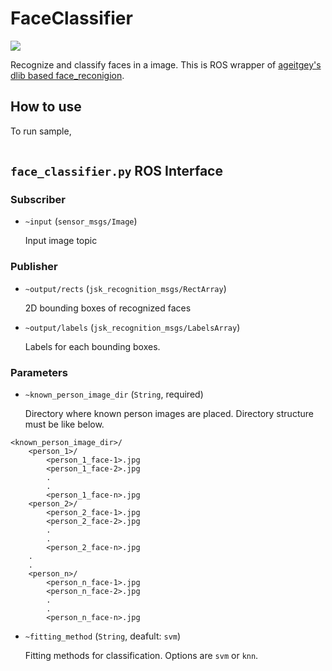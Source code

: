 # FaceClassifier
![](image/face_classifier_sample.jpg)

Recognize and classify faces in a image.
This is ROS wrapper of [ageitgey's dlib based face_reconigion](https://github.com/ageitgey/face_recognition).

## How to use

To run sample,

```bash
```

## `face_classifier.py` ROS Interface

### Subscriber

* `~input` (`sensor_msgs/Image`)

    Input image topic

### Publisher

* `~output/rects` (`jsk_recognition_msgs/RectArray`)

    2D bounding boxes of recognized faces

* `~output/labels` (`jsk_recognition_msgs/LabelsArray`)

    Labels for each bounding boxes.

### Parameters

* `~known_person_image_dir` (`String`, required)

    Directory where known person images are placed. Directory structure must be like below.

```
<known_person_image_dir>/
    <person_1>/
        <person_1_face-1>.jpg
        <person_1_face-2>.jpg
        .
        .
        <person_1_face-n>.jpg
    <person_2>/
        <person_2_face-1>.jpg
        <person_2_face-2>.jpg
        .
        .
        <person_2_face-n>.jpg
    .
    .
    <person_n>/
        <person_n_face-1>.jpg
        <person_n_face-2>.jpg
        .
        .
        <person_n_face-n>.jpg
```

* `~fitting_method` (`String`, deafult: `svm`)

    Fitting methods for classification. Options are `svm` or `knn`.
